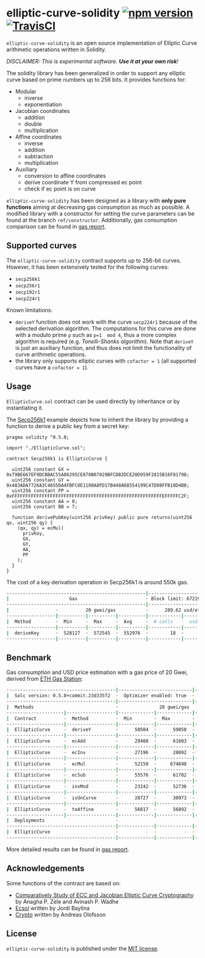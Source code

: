 # elliptic-curve-solidity [![npm version](https://badge.fury.io/js/elliptic-curve-solidity.svg)](https://badge.fury.io/js/elliptic-curve-solidity) [![TravisCI](https://travis-ci.com/witnet/elliptic-curve-solidity.svg?branch=master)](https://travis-ci.com/witnet/elliptic-curve-solidity)

`elliptic-curve-solidity` is an open source implementation of Elliptic Curve arithmetic operations written in Solidity.

_DISCLAIMER: This is experimental software. **Use it at your own risk**!_

The solidity library has been generalized in order to support any elliptic curve based on prime numbers up to 256 bits. It provides functions for:

- Modular
  - inverse
  - exponentiation
- Jacobian coordinates
  - addition
  - double
  - multiplication
- Affine coordinates
  - inverse
  - addition
  - subtraction
  - multiplication
- Auxiliary
  - conversion to affine coordinates
  - derive coordinate Y from compressed ec point
  - check if ec point is on curve

`elliptic-curve-solidity` has been designed as a library with **only pure functions** aiming at decreasing gas consumption as much as possible.
A modified library with a constructor for setting the curve parameters can be found at the branch `ref/constructor`.
Additionally, gas consumption comparison can be found in [gas report][benchmark].

## Supported curves

The `elliptic-curve-solidity` contract supports up to 256-bit curves. However, it has been extensively tested for the following curves:

- `secp256k1`
- `secp256r1`
- `secp192r1`
- `secp224r1`

Known limitations:

- `deriveY` function does not work with the curve `secp224r1` because of the selected derivation algorithm. The computations for this curve are done with a modulo prime `p` such as `p=1  mod 4`, thus a more complex algorithm is required (e.g. *Tonelli-Shanks algorithm*). Note that `deriveY` is just an auxiliary function, and thus does not limit the functionality of curve arithmetic operations.
- the library only supports elliptic curves with `cofactor = 1` (all supported curves have a `cofactor = 1`).

## Usage

`EllipticCurve.sol` contract can be used directly by inheritance or by instantiating it.

The [Secp256k1](https://github.com/witnet/elliptic-curve-solidity/blob/master/examples/Secp256k1.sol) example depicts how to inherit the library by providing a function to derive a public key from a secret key:

```solidity
pragma solidity ^0.5.0;

import "./EllipticCurve.sol";

contract Secp256k1 is EllipticCurve {

  uint256 constant GX = 0x79BE667EF9DCBBAC55A06295CE870B07029BFCDB2DCE28D959F2815B16F81798;
  uint256 constant GY = 0x483ADA7726A3C4655DA4FBFC0E1108A8FD17B448A68554199C47D08FFB10D4B8;
  uint256 constant PP = 0xFFFFFFFFFFFFFFFFFFFFFFFFFFFFFFFFFFFFFFFFFFFFFFFFFFFFFFFEFFFFFC2F;
  uint256 constant AA = 0;
  uint256 constant BB = 7;

  function derivePubKey(uint256 privKey) public pure returns(uint256 qx, uint256 qy) {
    (qx, qy) = ecMul(
      privKey,
      GX,
      GY,
      AA,
      PP
    );
  }
}
```

The cost of a key derivation operation in Secp256k1 is around 550k gas.

```bash
·--------------------------------------------------|--------------------------·
|                      Gas                         · Block limit: 6721975 gas │
···················································|···························
|                 ·          20 gwei/gas           ·      289.62 usd/eth      │
··················|··········|··········|··········|············|··············
|  Method         ·  Min     ·  Max     ·  Avg     ·  # calls   ·  usd (avg)  │
··················|··········|··········|··········|············|··············
|  deriveKey      ·  528127  ·  572545  ·  552976  ·        18  ·       3.71  │
··················|··········|··········|··········|············|··············
```

## Benchmark

Gas consumption and USD price estimation with a gas price of 20 Gwei, derived from [ETH Gas Station](https://ethgasstation.info/):

```bash
·---------------------------------------|---------------------------|-------------|----------------------------·
|  Solc version: 0.5.8+commit.23d335f2  ·  Optimizer enabled: true  ·  Runs: 200  ·  Block limit: 6721975 gas  │
········································|···························|·············|·····························
|  Methods                              ·               20 gwei/gas               ·       335.29 usd/eth       │
·····················|··················|·············|·············|·············|··············|··············
|  Contract          ·  Method          ·  Min        ·  Max        ·  Avg        ·  # calls     ·  usd (avg)  │
·····················|··················|·············|·············|·············|··············|··············
|  EllipticCurve     ·  deriveY         ·      50504  ·      59058  ·      54858  ·           6  ·       0.37  │
·····················|··················|·············|·············|·············|··············|··············
|  EllipticCurve     ·  ecAdd           ·      29408  ·      61603  ·      48298  ·          24  ·       0.32  │
·····················|··················|·············|·············|·············|··············|··············
|  EllipticCurve     ·  ecInv           ·      27196  ·      28092  ·      27644  ·           4  ·       0.19  │
·····················|··················|·············|·············|·············|··············|··············
|  EllipticCurve     ·  ecMul           ·      52150  ·     674698  ·     137948  ·          29  ·       0.93  │
·····················|··················|·············|·············|·············|··············|··············
|  EllipticCurve     ·  ecSub           ·      55576  ·      61782  ·      58907  ·           8  ·       0.40  │
·····················|··················|·············|·············|·············|··············|··············
|  EllipticCurve     ·  invMod          ·      23242  ·      52736  ·      37591  ·           8  ·       0.25  │
·····················|··················|·············|·············|·············|··············|··············
|  EllipticCurve     ·  isOnCurve       ·      28727  ·      30973  ·      29866  ·           8  ·       0.20  │
·····················|··················|·············|·············|·············|··············|··············
|  EllipticCurve     ·  toAffine        ·      56817  ·      56892  ·      56855  ·           4  ·       0.38  │
·····················|··················|·············|·············|·············|··············|··············
|  Deployments                          ·                                         ·  % of limit  ·             │
········································|·············|·············|·············|··············|··············
|  EllipticCurve                        ·          -  ·          -  ·     822657  ·      12.2 %  ·       5.52  │
·---------------------------------------|-------------|-------------|-------------|--------------|-------------·
```

More detailed results can be found in [gas report][benchmark].

## Acknowledgements

Some functions of the contract are based on:

- [Comparatively Study of ECC and Jacobian Elliptic Curve Cryptography](https://pdfs.semanticscholar.org/5c64/29952e08025a9649c2b0ba32518e9a7fb5c2.pdf) by Anagha P. Zele and Avinash P. Wadhe
- [Ecsol](https://github.com/jbaylina/ecsol/) written by Jordi Baylina
- [Crypto](https://github.com/androlo/standard-contracts) written by Andreas Olofsson

## License

`elliptic-curve-solidity` is published under the [MIT license][license].

[license]: https://github.com/witnet/elliptic-curve-solidity/blob/master/LICENSE
[benchmark]: https://github.com/witnet/elliptic-curve-solidity/blob/master/benchmark/GAS.md
